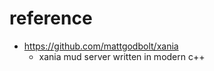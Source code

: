 # reference 

- https://github.com/mattgodbolt/xania
    - xania mud server written in modern c++ 




